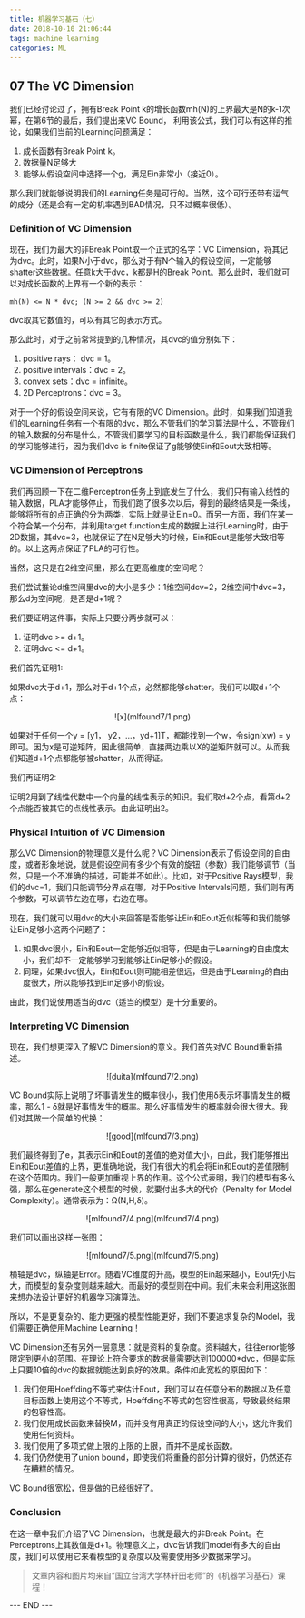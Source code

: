 ```yaml
---
title: 机器学习基石（七）
date: 2018-10-10 21:06:44
tags: machine learning
categories: ML
---
```


## 07 The VC Dimension 

我们已经讨论过了，拥有Break Point k的增长函数mh(N)的上界最大是N的k-1次幂，在第6节的最后，我们提出来VC Bound， 利用该公式，我们可以有这样的推论，如果我们当前的Learning问题满足：

1. 成长函数有Break Point k。
2. 数据量N足够大
3. 能够从假设空间中选择一个g，满足Ein非常小（接近0）。

那么我们就能够说明我们的Learning任务是可行的。当然，这个可行还带有运气的成分（还是会有一定的机率遇到BAD情况，只不过概率很低）。

<!-- more -->

### Definition of VC Dimension

现在，我们为最大的非Break Point取一个正式的名字：VC Dimension，将其记为dvc。此时，如果N小于dvc，那么对于有N个输入的假设空间，一定能够shatter这些数据。任意k大于dvc，k都是H的Break Point。那么此时，我们就可以对成长函数的上界有一个新的表示：

```
mh(N) <= N * dvc; (N >= 2 && dvc >= 2)
```

dvc取其它数值的，可以有其它的表示方式。

那么此时，对于之前常常提到的几种情况，其dvc的值分别如下：

1. positive rays： dvc = 1。
2. positive intervals：dvc = 2。
3. convex sets：dvc = infinite。
4. 2D Perceptrons：dvc = 3。

对于一个好的假设空间来说，它有有限的VC Dimension。此时，如果我们知道我们的Learning任务有一个有限的dvc，那么不管我们的学习算法是什么，不管我们的输入数据的分布是什么，不管我们要学习的目标函数是什么，我们都能保证我们的学习能够进行，因为我们dvc is finite保证了g能够使Ein和Eout大致相等。

### VC Dimension of Perceptrons

我们再回顾一下在二维Perceptron任务上到底发生了什么，我们只有输入线性的输入数据，PLA才能够停止，而我们跑了很多次以后，得到的最终结果是一条线，能够将所有的点正确的分为两类，实际上就是让Ein=0。而另一方面，我们在某一个符合某一个分布，并利用target function生成的数据上进行Learning时，由于2D数据，其dvc=3，也就保证了在N足够大的时候，Ein和Eout是能够大致相等的。以上这两点保证了PLA的可行性。

当然，这只是在2维空间里，那么在更高维度的空间呢？

我们尝试推论d维空间里dvc的大小是多少：1维空间dcv=2，2维空间中dvc=3，那么d为空间呢，是否是d+1呢？

我们要证明这件事，实际上只要分两步就可以：

1. 证明dvc >= d+1。
2. 证明dvc <= d+1。

我们首先证明1:

如果dvc大于d+1，那么对于d+1个点，必然都能够shatter。我们可以取d+1个点：

<div align=center> ![x](mlfound7/1.png) </div>

如果对于任何一个y = [y1， y2，...，yd+1]T，都能找到一个w，令sign(xw) = y即可。因为x是可逆矩阵，因此很简单，直接两边乘以X的逆矩阵就可以。从而我们知道d+1个点都能够被shatter，从而得证。



我们再证明2:

证明2用到了线性代数中一个向量的线性表示的知识。我们取d+2个点，看第d+2个点能否被其它的点线性表示。由此证明出2。

### Physical Intuition of VC Dimension

那么VC Dimension的物理意义是什么呢？VC Dimension表示了假设空间的自由度，或者形象地说，就是假设空间有多少个有效的旋钮（参数）我们能够调节（当然，只是一个不准确的描述，可能并不如此）。比如，对于Positive Rays模型，我们的dvc=1，我们只能调节分界点在哪，对于Positive Intervals问题，我们则有两个参数，可以调节左边在哪，右边在哪。

现在，我们就可以用dvc的大小来回答是否能够让Ein和Eout近似相等和我们能够让Ein足够小这两个问题了：

1. 如果dvc很小，Ein和Eout一定能够近似相等，但是由于Learning的自由度太小，我们却不一定能够学习到能够让Ein足够小的假设。
2. 同理，如果dvc很大，Ein和Eout则可能相差很远，但是由于Learning的自由度很大，所以能够找到Ein足够小的假设。

由此，我们说使用适当的dvc（适当的模型）是十分重要的。

### Interpreting VC Dimension

现在，我们想更深入了解VC Dimension的意义。我们首先对VC Bound重新描述。

<div align=center> ![duita](mlfound7/2.png) </div>

VC Bound实际上说明了坏事请发生的概率很小，我们使用δ表示坏事情发生的概率，那么1 - δ就是好事情发生的概率。那么好事情发生的概率就会很大很大。我们对其做一个简单的代换：

<div align=center> ![good](mlfound7/3.png) </div>

我们最终得到了e，其表示Ein和Eout的差值的绝对值大小，由此，我们能够推出Ein和Eout差值的上界，更准确地说，我们有很大的机会将Ein和Eout的差值限制在这个范围内。我们一般更加重视上界的作用。这个公式表明，我们的模型有多么强，那么在generate这个模型的时候，就要付出多大的代价（Penalty for Model Complexity）。通常表示为：Ω(N,H,δ)。

<div align=center>![mlfound7/4.png](mlfound7/4.png) </div>

我们可以画出这样一张图：

<div align=center> ![mlfound7/5.png](mlfound7/5.png) </div>

横轴是dvc，纵轴是Error。随着VC维度的升高，模型的Ein越来越小，Eout先小后大，而模型的复杂度则越来越大。而最好的模型则在中间。我们未来会利用这张图来想办法设计更好的机器学习演算法。

所以，不是更复杂的、能力更强的模型性能更好，我们不要追求复杂的Model，我们需要正确使用Machine Learning！



VC Dimension还有另外一层意思：就是资料的复杂度。资料越大，往往error能够限定到更小的范围。在理论上符合要求的数据量需要达到100000\*dvc，但是实际上只要10倍的dvc的数据就能达到良好的效果。条件如此宽松的原因如下：

1. 我们使用Hoeffding不等式来估计Eout，我们可以在任意分布的数据以及任意目标函数上使用这个不等式，Hoeffding不等式的包容性很高，导致最终结果的包容性高。
2. 我们使用成长函数来替换M，而并没有用真正的假设空间的大小，这允许我们使用任何资料。
3. 我们使用了多项式做上限的上限的上限，而并不是成长函数。
4. 我们仍然使用了union bound，即使我们将重叠的部分计算的很好，仍然还存在糟糕的情况。

VC Bound很宽松，但是做的已经很好了。

### Conclusion
在这一章中我们介绍了VC Dimension，也就是最大的非Break Point。在Perceptrons上其数值是d+1。物理意义上，dvc告诉我们model有多大的自由度，我们可以使用它来看模型的复杂度以及需要使用多少数据来学习。


> 文章内容和图片均来自“国立台湾大学林轩田老师”的《机器学习基石》课程！

--- END --- 